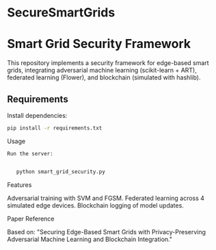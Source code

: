 # SecureSmartGrids
# Smart Grid Security Framework

This repository implements a security framework for edge-based smart grids, integrating adversarial machine learning (scikit-learn + ART), federated learning (Flower), and blockchain (simulated with hashlib).

## Requirements
Install dependencies:
```bash
pip install -r requirements.txt

```
Usage

    Run the server:
 ```bash

    python smart_grid_security.py
```


Features

Adversarial training with SVM and FGSM.
Federated learning across 4 simulated edge devices.
Blockchain logging of model updates.

Paper Reference

Based on: "Securing Edge-Based Smart Grids with Privacy-Preserving Adversarial Machine Learning and Blockchain Integration."

